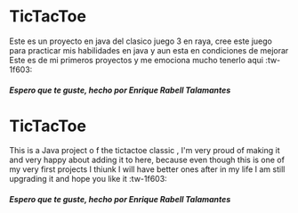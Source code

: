 # TicTacToe
Este  es un proyecto en java del clasico juego 3 en raya, cree este juego para practicar mis habilidades en java y aun esta en condiciones de mejorar
Este es de mi primeros proyectos y me emociona mucho tenerlo aqui  :tw-1f603:
##### Espero que te guste, hecho por Enrique Rabell Talamantes

# TicTacToe
This is a Java project o f the tictactoe classic , I'm very proud of making it and very happy about adding it to here, because even though this is one 
of my very first projects I thiunk I will have better ones after in my life 
I am still upgrading it and hope you like it :tw-1f603:

##### Espero que te guste, hecho por Enrique Rabell Talamantes
